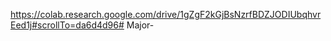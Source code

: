 https://colab.research.google.com/drive/1gZgF2kGjBsNzrfBDZJODIUbqhvrEed1j#scrollTo=da6d4d96# Major-
